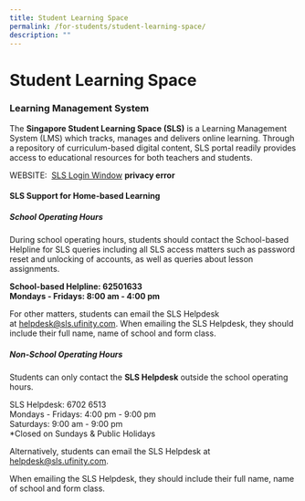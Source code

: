 ```yaml
---
title: Student Learning Space
permalink: /for-students/student-learning-space/
description: ""
---
```

# **Student Learning Space**

### **Learning Management System**

The **Singapore&nbsp;Student Learning Space&nbsp;(SLS)** is a Learning Management System (LMS) which tracks, manages and delivers online learning. Through a repository of curriculum-based digital content, SLS portal readily provides access to educational resources for both teachers and students.

WEBSITE:&nbsp;&nbsp;[SLS Login Window](https://vle.learning.moe.edu.sg/login) **privacy error**

#### **SLS Support for Home-based Learning**

##### **School Operating Hours**

During school operating hours, students should contact the&nbsp;School-based Helpline&nbsp;for SLS queries including all SLS access matters such as password reset and unlocking of accounts, as well as queries about lesson assignments.

**School-based Helpline: 62501633**<br>
**Mondays - Fridays: 8:00 am - 4:00 pm**

For other matters, students can email the SLS Helpdesk at&nbsp;[helpdesk@sls.ufinity.com](mailto:helpdesk@sls.ufinity.com).&nbsp;When emailing the SLS Helpdesk, they should include their full name, name of school and form class.

##### **Non-School Operating Hours**
Students can only&nbsp;contact the&nbsp;**SLS Helpdesk**&nbsp;outside the school operating hours.

SLS Helpdesk: 6702 6513<br>
Mondays - Fridays: 4:00 pm - 9:00 pm<br>
Saturdays: 9:00 am -&nbsp;9:00 pm<br>
\*Closed on Sundays &amp; Public Holidays

Alternatively, students can email the SLS Helpdesk at  [helpdesk@sls.ufinity.com](mailto:helpdesk@sls.ufinity.com).

When emailing the SLS Helpdesk, they should include their full name, name of school and form class.